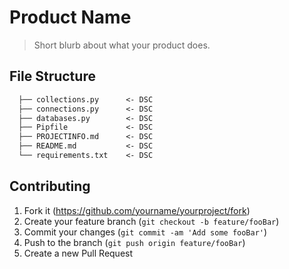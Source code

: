 
# Product Name

> Short blurb about what your product does.

## File Structure

```markdown
  ├── collections.py      <- DSC
  ├── connections.py      <- DSC
  ├── databases.py        <- DSC
  ├── Pipfile             <- DSC
  ├── PROJECTINFO.md      <- DSC
  ├── README.md           <- DSC
  └── requirements.txt    <- DSC

```

## Contributing

1. Fork it (<https://github.com/yourname/yourproject/fork>)
2. Create your feature branch (`git checkout -b feature/fooBar`)
3. Commit your changes (`git commit -am 'Add some fooBar'`)
4. Push to the branch (`git push origin feature/fooBar`)
5. Create a new Pull Request
